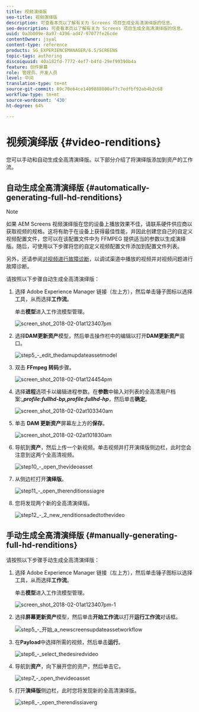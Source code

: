 ```yaml
---
title: 视频演绎版
seo-title: 视频演绎版
description: 可查看本页以了解有关为 Screens 项目生成全高清演绎版的信息。
seo-description: 可查看本页以了解有关为 Screens 项目生成全高清演绎版的信息。
uuid: 0a3b009e-8a97-4396-ad47-97077fe26cde
contentOwner: jsyal
content-type: reference
products: SG_EXPERIENCEMANAGER/6.5/SCREENS
topic-tags: authoring
discoiquuid: 40a182fd-7772-4ef7-b4fd-29ef99390b4a
feature: 创作屏幕
role: 管理员、开发人员
level: 中间
translation-type: tm+mt
source-git-commit: 89c70e64ce1409888800af7c7edfbf92ab4b2c68
workflow-type: tm+mt
source-wordcount: '430'
ht-degree: 64%

---
```



# 视频演绎版 {#video-renditions}

您可以手动和自动生成全高清演绎版。以下部分介绍了将演绎版添加到资产的工作流。

## 自动生成全高清演绎版   {#automatically-generating-full-hd-renditions}

>[!NOTE]
>
>如果 AEM Screens 视频演绎版在您的设备上播放效果不佳，请联系硬件供应商以获取视频的规格。这将有助于在设备上获得最佳性能，并因此创建您自己的自定义视频配置文件，您可以在该配置文件中为 FFMPEG 提供适当的参数以生成演绎版。随后，可使用以下步骤将您的自定义视频配置文件添加到配置文件列表。
>
>另外，还请参阅[对视频进行故障诊断](troubleshoot-videos.md)，以调试渠道中播放的视频并对视频问题进行故障诊断。

请按照以下步骤自动生成全高清演绎版：

1. 选择 Adobe Experience Manager 链接（左上方），然后单击锤子图标以选择工具，从而选择&#x200B;**工作流**。

   单击&#x200B;**模型**&#x200B;进入工作流模型管理。

   ![screen_shot_2018-02-01at123407pm](assets/screen_shot_2018-02-01at123407pm.png)

1. 选择&#x200B;**DAM更新资产**&#x200B;模型，然后单击操作栏中的编辑以打开&#x200B;**DAM更新资产**&#x200B;窗口。

   ![step5_-_edit_thedamupdateassetmodel](assets/step5_-_edit_thedamupdateassetmodel.png)

1. 双击 **FFmpeg 转码**&#x200B;步骤。

   ![screen_shot_2018-02-01at124454pm](assets/screen_shot_2018-02-01at124454pm.png)

1. 选择&#x200B;**进程**&#x200B;选项卡以编辑进程参数。在&#x200B;**参数**&#x200B;中输入对列表的全高清用户档案:***,profile:fullhd-bp,profile:fullhd-hp***，然后单击&#x200B;**确定**。

   ![screen_shot_2018-02-02at103340am](assets/screen_shot_2018-02-02at103340am.png)

1. 单击 **DAM 更新资产**&#x200B;屏幕左上方的&#x200B;**保存**。

   ![screen_shot_2018-02-02at101830am](assets/screen_shot_2018-02-02at101830am.png)

1. 导航到&#x200B;**资产**，然后上传一个新视频。单击视频并打开演绎版侧边栏，此时您会注意到这两个全高清视频。

   ![step10_-_open_thevideoasset](assets/step10_-_open_thevideoasset.png)

1. 从侧边栏打开&#x200B;**演绎版**。

   ![step11_-_open_therenditionssiagre](assets/step11_-_open_therenditionssiderail.png)

1. 您将发现两个新的全高清演绎版。

   ![step12_-_2_new_renditionsadedtothevideo](assets/step12_-_2_new_renditionsareaddedtothevideo.png)

## 手动生成全高清演绎版 {#manually-generating-full-hd-renditions}

请按照以下步骤手动生成全高清演绎版：

1. 选择 Adobe Experience Manager 链接（左上方），然后单击锤子图标以选择工具，从而选择&#x200B;**工作流**。

   单击&#x200B;**模型**&#x200B;进入工作流模型管理。

   ![screen_shot_2018-02-01at123407pm-1](assets/screen_shot_2018-02-01at123407pm-1.png)

1. 选择&#x200B;**屏幕更新资产**&#x200B;模型，然后单击&#x200B;**开始工作流**&#x200B;以打开&#x200B;**运行工作流**&#x200B;对话框。

   ![step5_-_开始_a_newscreensupdateassetworkflow](assets/step5_-_start_a_newscreensupdateassetworkflow.png)

1. 在&#x200B;**Payload**&#x200B;中选择所需的视频，然后单击&#x200B;**运行**。

   ![step6_-_select_thedesiredvideo](assets/step6_-_select_thedesiredvideo.png)

1. 导航到&#x200B;**资产**，向下展开您的资产，然后单击它。

   ![step7_-_open_thevideoasset](assets/step7_-_open_thevideoasset.png)

1. 打开&#x200B;**演绎版**&#x200B;侧边栏，此时您将发现新的全高清演绎版。

   ![step8_-_open_therendissiaverg](assets/step8_-_open_therenditionssiderail.png)

